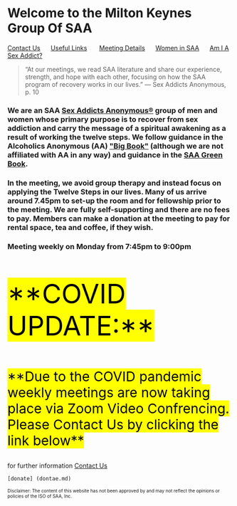 # Welcome to the Milton Keynes Group Of SAA

[Contact Us](contact.md)&nbsp;&nbsp;&nbsp;&nbsp;&nbsp;&nbsp;[Useful Links](links.md) &nbsp;&nbsp;&nbsp;&nbsp;&nbsp;&nbsp;[Meeting Details](find.md)&nbsp;&nbsp;&nbsp;&nbsp;&nbsp;&nbsp;[Women in SAA](women.md)&nbsp;&nbsp;&nbsp;&nbsp;&nbsp;&nbsp;[Am I A Sex Addict?](addict.md)
> “At our meetings, we read SAA literature and share our experience, strength, and hope with each other, focusing on how the SAA program of recovery works in our lives.”
> — Sex Addicts Anonymous, p. 10



### We are an SAA <a href="https://saauk.info"> Sex Addicts Anonymous®</a> group of men and women whose primary purpose is to recover from sex addiction and carry the message of a spiritual awakening as a result of working the twelve steps. We follow guidance in the Alcoholics Anonymous (AA) <a href="https://www.alcoholics-anonymous.org.uk/product.do?48951">"Big Book"</a> (although we are not affiliated with AA in any way) and guidance in the <a href="https://saauk.info/en/purchases/purchase?xpurchase%5bid%5d=13">SAA Green Book</a>.

### In the meeting, we avoid group therapy and instead focus on applying the Twelve Steps in our lives. Many of us arrive around 7.45pm to set-up the room and for fellowship prior to the meeting. We are fully self-supporting and there are no fees to pay. Members can make a donation at the meeting to pay for rental space, tea and coffee, if they wish.

### Meeting weekly on Monday from 7:45pm to 9:00pm


<p style="font-size:60px"><mark>**COVID UPDATE:**</mark></p>

<p style="font-size:30px"><mark>**Due to the COVID pandemic weekly meetings are now taking place via Zoom Video Confrencing. 
Please Contact Us by clicking the link below**</mark></p>

for further information [Contact Us](contact.md)
 <form action="https://www.paypal.com/cgi-bin/webscr" method="post">

    [donate] (dontae.md) 

</form>


<p style="font-size:10px">Disclaimer: The content of this website has not been approved by and may not reflect the opinions or policies of the ISO of SAA, Inc.</P>

